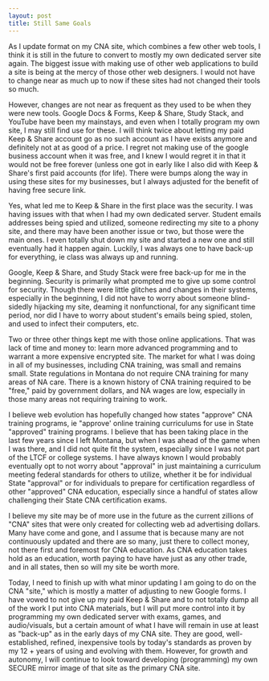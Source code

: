 ```yaml
---
layout: post
title: Still Same Goals
---
```


As I update format on my CNA site, which combines a few other web tools, I think it is still in the future to convert to mostly my own
dedicated server site again. The biggest issue with making use of other web applications to build a site is being at the mercy of those other
web designers. I would not have to change near as much up to now if these sites had not changed their tools so much. 

However, changes are not near as frequent as they used to be when they were new tools. Google Docs & Forms, Keep & Share, Study Stack, and 
YouTube have been my mainstays, and even when I totally program my own site, I may still find use for these. I will think twice about letting
my paid Keep & Share account go as no such account as I have exists anymore and definitely not at as good of a price. I regret not 
making use of the google business account when it was free, and I knew I would regret it in that it would not be free forever (unless 
one got in early like I also did with Keep & Share's first paid accounts (for life). There were bumps along the way in using these sites
for my businesses, but I always adjusted for the benefit of having free secure link.

Yes, what led me to Keep & Share in the first place was the security. I was having issues with that when I had my own dedicated server.
Student emails addresses being spied and utilized, someone redirecting my site to a phony site, and there may have been another issue or
two, but those were the main ones. I even totally shut down my site and started a new one and still eventually had it happen again. Luckily,
I was always one to have back-up for everything, ie class was always up and running. 

Google, Keep & Share, and Study Stack were free back-up for me in the beginning. Security is primarily what prompted me to give up some 
control for security. Though there were little glitches and changes in their systems, especially in the beginning, I did not have to worry
about someone blind-sidedly hijacking my site, deaming it nonfunctional, for any significant time period, nor did I have to worry about
student's emails being spied, stolen, and used to infect their computers, etc.

Two or three other things kept me with those online applications. That was lack of time and money to: learn more advanced programming and to
warrant a more expensive encrypted site. The market for what I was doing in all of my businesses, including CNA training, was small and remains 
small. State regulations in Montana do not require CNA training for many areas of NA care. There is a known history of CNA training required 
to be "free," paid by government dollars, and NA wages are low, especially in those many areas not requiring training to work.

I believe web evolution has hopefully changed how states "approve" CNA training programs, ie "approve' online training curriculums for use
in State "approved" training programs. I believe that has been taking place in the last few years since I left Montana, but when I was ahead 
of the game when I was there, and I did not quite fit the system, especially since I was not part of the LTCF or college systems. I have
always known I would probably eventually opt to not worry about "approval" in just maintaining a curriculum meeting federal standards 
for others to utilize, whether it be for individual State "approval" or for individuals to prepare for certification regardless of other
"approved" CNA education, especially since a handful of states allow challenging their State CNA certification exams. 

I believe my site may be of more use in the future as the current zillions of "CNA" sites that were only created for collecting web ad
advertising dollars. Many have come and gone, and I assume that is because many are not continuously updated and there are so many, just
there to collect money, not there first and foremost for CNA education. As CNA education takes hold as an education, worth paying to have
have just as any other trade, and in all states, then so will my site be worth more.

Today, I need to finish up with what minor updating I am going to do on the CNA "site," which is mostly a matter of adjusting to new Google
forms. I have vowed to not give up my paid Keep & Share and to not totally dump all of the work I put into CNA materials, but I will put
more control into it by programming my own dedicated server with exams, games, and audio/visuals, but a certain amount of what I have will 
remain in use at least as "back-up" as in the early days of my CNA site. They are good, well-established, refined, inexpensive tools by today's
standards as proven by my 12 + years of using and evolving with them. However, for growth and autonomy, I will continue to look toward 
developing (programming) my own SECURE mirror image of that site as the primary CNA site.
